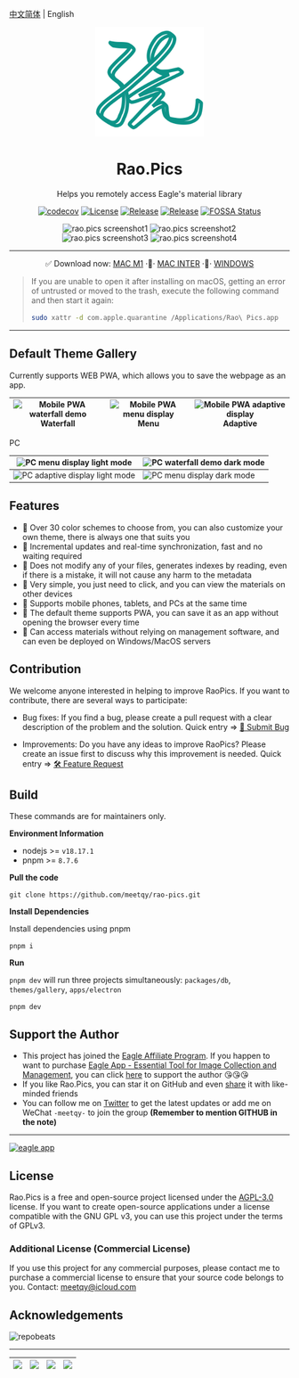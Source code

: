 [中文简体](./README.md) | English

<div align="center">
    <a href="https://rao.pics" target="_blank">
        <img width="196" src="./icons/logo.svg" alt="rao.pics logo"/>
    </a>
    <h1 align="center">Rao.Pics</h1>
    <p align="center">Helps you remotely access Eagle's material library</p>
    <p align="center">
        <a href="https://codecov.io/gh/meetqy/rao-pics" target="_blank"><img alt="codecov" src="https://codecov.io/gh/meetqy/rao-pics/graph/badge.svg?token=G9UG6SEOZK"/></a>
        <a href="https://github.com/rao-pics/core/blob/main/LICENSE" target="_blank"><img alt="License" src="https://img.shields.io/github/license/rao-pics/core"/></a>
        <a href="https://github.com/rao-pics/core/releases" target="_blank"><img alt="Release" src="https://img.shields.io/github/v/release/rao-pics/core"/></a>
        <a href="https://github.com/rao-pics/rao-pics/releases" target="_blank"><img alt="Release" src="https://img.shields.io/github/downloads/rao-pics/core/total"/></a>
        <a href="https://app.fossa.com/projects/git%2Bgithub.com%2Fmeetqy%2Frao-pics?ref=badge_small" title="FOSSA Status"><img alt="FOSSA Status" src="https://app.fossa.com/api/projects/git%2Bgithub.com%2Fmeetqy%2Frao-pics.svg?type=small"/></a>
    </p>
</div>

<div align="center">
    <img width='49.5%' src="https://github.com/meetqy/rao-pics/assets/18411315/5c106f28-1122-4f81-a7be-3ac5d1f3d446" alt="rao.pics screenshot1"/>
    <img width='49.5%' src="https://github.com/meetqy/rao-pics/assets/18411315/13a82543-50b5-43b5-9d02-2dc50a03aaa3" alt="rao.pics screenshot2"/>
</div>

<div align="center">
    <img width='49.5%' src="https://github.com/meetqy/rao-pics/assets/18411315/de85b011-f8be-45fd-8841-e9cffcb5a7e5" alt="rao.pics screenshot3"/>
    <img width='49.5%' src="https://github.com/meetqy/rao-pics/assets/18411315/644f81bb-b444-42c3-ae53-e2a2399a1e03" alt="rao.pics screenshot4"/>
</div>

---

<p align="center">
    ✅ Download now: 
    <a href="https://github.com/meetqy/rao-pics/releases/latest">MAC M1</a>
    <span> </span>·🚶·<span> </span>
    <a href="https://github.com/meetqy/rao-pics/releases/latest">MAC INTER</a>
    <span> </span>·🚶·<span> </span>
    <a href="https://github.com/meetqy/rao-pics/releases/latest">WINDOWS</a>
</p>

> If you are unable to open it after installing on macOS, getting an error of untrusted or moved to the trash, execute the following command and then start it again:
>
> ```sh
> sudo xattr -d com.apple.quarantine /Applications/Rao\ Pics.app
> ```

---

## Default Theme Gallery

Currently supports WEB PWA, which allows you to save the webpage as an app.

| <img alt="Mobile PWA waterfall demo" src="https://i.imgur.com/vzHAKA6.png"/> Waterfall | <img alt="Mobile PWA menu display" src="https://i.imgur.com/WrX7Rnn.png"/> Menu | <img alt="Mobile PWA adaptive display" src="https://i.imgur.com/VOOOvR7.png"/> Adaptive |
| :------------------------------------------------------------------------------------: | :-----------------------------------------------------------------------------: | :-------------------------------------------------------------------------------------: |

PC

| <img alt="PC menu display light mode" src="https://i.imgur.com/CMB0JRg.png"/>     | <img src="https://i.imgur.com/aVACzP3.png" alt="PC waterfall demo dark mode" /> |
| --------------------------------------------------------------------------------- | ------------------------------------------------------------------------------- |
| <img alt="PC adaptive display light mode" src="https://i.imgur.com/jkTaBlI.png"/> | <img alt="PC menu display dark mode" src="https://i.imgur.com/GnfKRM5.png"/>    |

## Features

- 🎨 Over 30 color schemes to choose from, you can also customize your own theme, there is always one that suits you
- 🔌 Incremental updates and real-time synchronization, fast and no waiting required
- 🔐 Does not modify any of your files, generates indexes by reading, even if there is a mistake, it will not cause any harm to the metadata
- 🔸 Very simple, you just need to click, and you can view the materials on other devices
- 📱 Supports mobile phones, tablets, and PCs at the same time
- 📌 The default theme supports PWA, you can save it as an app without opening the browser every time
- 🎊 Can access materials without relying on management software, and can even be deployed on Windows/MacOS servers

## Contribution

We welcome anyone interested in helping to improve RaoPics. If you want to contribute, there are several ways to participate:

- Bug fixes: If you find a bug, please create a pull request with a clear description of the problem and the solution. Quick entry => [🐞 Submit Bug](https://github.com/meetqy/rao-pics/issues/new?assignees=&labels=Bug&projects=&template=bug_report.yml&title=bug%3A+)

- Improvements: Do you have any ideas to improve RaoPics? Please create an issue first to discuss why this improvement is needed. Quick entry => [🛠 Feature Request](https://github.com/meetqy/rao-pics/issues/new?assignees=&labels=%E2%9C%A8+enhancement&projects=&template=feature_request.yml&title=feat%3A+)

## Build

These commands are for maintainers only.

**Environment Information**

- nodejs >= `v18.17.1`
- pnpm >= `8.7.6`

**Pull the code**

```
git clone https://github.com/meetqy/rao-pics.git
```

**Install Dependencies**

Install dependencies using pnpm

```
pnpm i
```

**Run**

`pnpm dev` will run three projects simultaneously: `packages/db`, `themes/gallery`, `apps/electron`

```
pnpm dev
```

## Support the Author

- This project has joined the [Eagle Affiliate Program](https://eagle.cool/affiliate). If you happen to want to purchase [Eagle App - Essential Tool for Image Collection and Management](https://eagle.sjv.io/rao), you can click [here](https://eagle.sjv.io/rao) to support the author 😘😘😘
- If you like Rao.Pics, you can star it on GitHub and even [share](https://twitter.com/intent/tweet?text=View%20Images%20on%20Any%20device.https://github.com/rao-pics/core) it with like-minded friends
- You can follow me on [Twitter](https://twitter.com/meetqy) to get the latest updates or add me on WeChat `-meetqy-` to join the group **(Remember to mention GITHUB in the note)**

---

<a href="https://eagle.sjv.io/rao">
    <img src="https://file.notion.so/f/f/e28893ab-ca65-405a-a390-f6c1f240bb0a/cee66542-d85e-4996-832c-4e99434f2d53/Logo.svg?id=d04cf110-ecc6-4b3c-9e0f-c58349400971&table=block&spaceId=e28893ab-ca65-405a-a390-f6c1f240bb0a&expirationTimestamp=1702627200000&signature=mmZLHr8usXJtRpHSaQHy90BkGR36o_25VLj3bg1O74U&downloadName=Logo.svg" width="96" alt="eagle app" />
</a>

## License

Rao.Pics is a free and open-source project licensed under the [AGPL-3.0](./LICENSE) license. If you want to create open-source applications under a license compatible with the GNU GPL v3, you can use this project under the terms of GPLv3.

### Additional License (Commercial License)

If you use this project for any commercial purposes, please contact me to purchase a commercial license to ensure that your source code belongs to you. Contact: meetqy@icloud.com

## Acknowledgements

<img src="https://repobeats.axiom.co/api/embed/e9735009c7d58372e055f2875a36283f25a60540.svg" width="100%"  alt="repobeats"/>

---

| <a href="https://www.jetbrains.com/zh-cn/community/opensource/#support"><img width="100" src="https://resources.jetbrains.com/storage/products/company/brand/logos/jb_beam.png" /></a> | <a href="https://developer.mend.io/github/meetqy/rao-pics"><img src="https://developer.mend.io/assets/mend-logo.svg" width="100"/></a> | <a href="https://app.fossa.com/projects/git%2Bgithub.com%2Fmeetqy%2Frao-pics/refs/branch/main/3bad02d7e6c4f87c4170d847e106573e12f811dd/preview"><img src="https://avatars.githubusercontent.com/u/9543448" width="100"/></a> | <a href="https://app.codecov.io/gh/meetqy/rao-pics"><img width="100" src="https://files.readme.io/5affb88-codecov.svg"/></a> |
| :------------------------------------------------------------------------------------------------------------------------------------------------------------------------------------: | :------------------------------------------------------------------------------------------------------------------------------------: | :--------------------------------------------------------------------------------------------------------------------------------------------------------------------------------------------------------------------------: | :--------------------------------------------------------------------------------------------------------------------------: |
